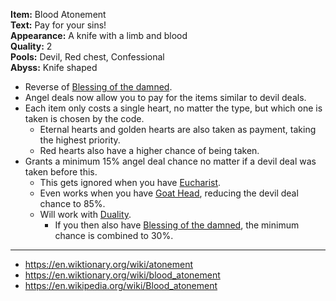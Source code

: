 **Item:** Blood Atonement
<br>
**Text:** Pay for your sins!
<br>
**Appearance:** A knife with a limb and blood
<br>
**Quality:** 2
<br>
**Pools:** Devil, Red chest, Confessional
<br>
**Abyss:** Knife shaped

- Reverse of [Blessing of the damned](/docs/items/passive/okay/Blessing%20of%20the%20damned/idea.md).
- Angel deals now allow you to pay for the items similar to devil deals.
- Each item only costs a single heart, no matter the type, but which one is taken is chosen by the code.
  - Eternal hearts and golden hearts are also taken as payment, taking the highest priority.
  - Red hearts also have a higher chance of being taken.
- Grants a minimum 15% angel deal chance no matter if a devil deal was taken before this.
  - This gets ignored when you have [Eucharist](https://bindingofisaacrebirth.fandom.com/wiki/Eucharist).
  - Even works when you have [Goat Head](https://bindingofisaacrebirth.fandom.com/wiki/Goat_Head), reducing the devil deal chance to 85%.
  - Will work with [Duality](https://bindingofisaacrebirth.fandom.com/wiki/Duality).
    - If you then also have [Blessing of the damned](/docs/items/passive/okay/Blessing%20of%20the%20damned/idea.md), the minimum chance is combined to 30%.

---

- https://en.wiktionary.org/wiki/atonement
- https://en.wiktionary.org/wiki/blood_atonement
- https://en.wikipedia.org/wiki/Blood_atonement